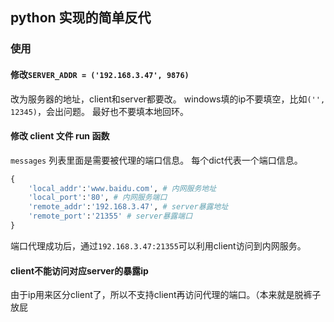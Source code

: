 ## python 实现的简单反代

### 使用

#### 修改`SERVER_ADDR = ('192.168.3.47', 9876)`

改为服务器的地址，client和server都要改。
windows填的ip不要填空，比如`('', 12345)`，会出问题。
最好也不要填本地回环。

#### 修改 client 文件 run 函数

`messages` 列表里面是需要被代理的端口信息。
每个dict代表一个端口信息。
```python
{
    'local_addr':'www.baidu.com', # 内网服务地址
    'local_port':'80', # 内网服务端口
    'remote_addr':'192.168.3.47', # server暴露地址
    'remote_port':'21355' # server暴露端口
}
```
端口代理成功后，通过`192.168.3.47:21355`可以利用client访问到内网服务。

#### client不能访问对应server的暴露ip

由于ip用来区分client了，所以不支持client再访问代理的端口。（本来就是脱裤子放屁

